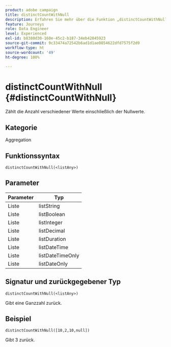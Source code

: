 ```yaml
---
product: adobe campaign
title: distinctCountWithNull
description: Erfahren Sie mehr über die Funktion „distinctCountWithNull“
feature: Journeys
role: Data Engineer
level: Experienced
exl-id: b8380d30-160e-45c2-b187-34eb42845923
source-git-commit: 9c33474a72542b6ad1d1ae0854622dfd7575f2d9
workflow-type: ht
source-wordcount: '49'
ht-degree: 100%

---
```


# distinctCountWithNull {#distinctCountWithNull}

Zählt die Anzahl verschiedener Werte einschließlich der Nullwerte.

## Kategorie

Aggregation

## Funktionssyntax

`distinctCountWithNull(<listAny>)`

## Parameter

| Parameter | Typ |
|-----------|------------------|
| Liste | listString |
| Liste | listBoolean |
| Liste | listInteger |
| Liste | listDecimal |
| Liste | listDuration |
| Liste | listDateTime |
| Liste | listDateTimeOnly |
| Liste | listDateOnly |

## Signatur und zurückgegebener Typ

`distinctCountWithNull(<listAny>)`

Gibt eine Ganzzahl zurück.

## Beispiel

`distinctCountWithNull([10,2,10,null])`

Gibt 3 zurück.

